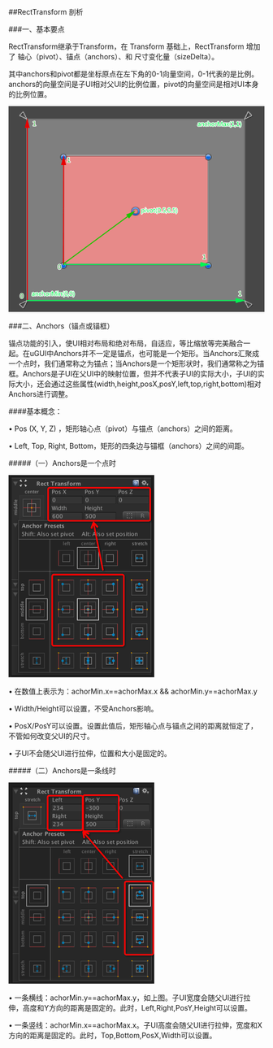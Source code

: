 ##RectTransform 剖析

###一、基本要点

RectTransform继承于Transform，在 Transform 基础上，RectTransform 增加了 轴心（pivot）、锚点（anchors）、和 尺寸变化量（sizeDelta）。


其中anchors和pivot都是坐标原点在左下角的0-1向量空间，0-1代表的是比例。anchors的向量空间是子UI相对父UI的比例位置，pivot的向量空间是相对UI本身的比例位置。


![](/assets/rect_anchors_pivot.png)


###二、Anchors（锚点或锚框）

锚点功能的引入，使UI相对布局和绝对布局，自适应，等比缩放等完美融合一起。在uGUI中Anchors并不一定是锚点，也可能是一个矩形。当Anchors汇聚成一个点时，我们通常称之为锚点；当Anchors是一个矩形状时，我们通常称之为锚框。Anchors是子UI在父UI中的映射位置，但并不代表子UI的实际大小，子UI的实际大小，还会通过这些属性(width,height,posX,posY,left,top,right,bottom)相对Anchors进行调整。


####基本概念：

• Pos (X, Y, Z) ，矩形轴心点（pivot）与锚点（anchors）之间的距离。

• Left, Top, Right, Bottom，矩形的四条边与锚框（anchors）之间的间距。


#####（一）Anchors是一个点时

![](/assets/20151031-0.png)

• 在数值上表示为：achorMin.x==achorMax.x && achorMin.y==achorMax.y

• Width/Height可以设置，不受Anchors影响。

• PosX/PosY可以设置。设置此值后，矩形轴心点与锚点之间的距离就恒定了，不管如何改变父UI的尺寸。

• 子UI不会随父UI进行拉伸，位置和大小是固定的。

#####（二）Anchors是一条线时

![](/assets/20151031-1.png)

• 一条横线：achorMin.y==achorMax.y，如上图。子UI宽度会随父UI进行拉伸，高度和Y方向的距离是固定的。此时，Left,Right,PosY,Height可以设置。


• 一条竖线：achorMin.x==achorMax.x。子UI高度会随父UI进行拉伸，宽度和X方向的距离是固定的。此时，Top,Bottom,PosX,Width可以设置。












